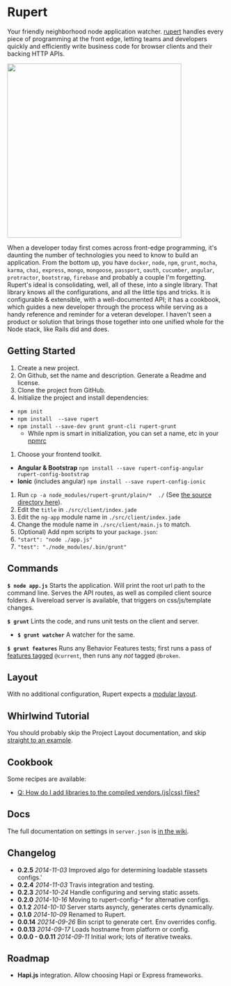 # Rupert


Your friendly neighborhood node application watcher. [rupert](#) handles every piece of programming at the front edge, letting teams and developers quickly and efficiently write business code for browser clients and their backing HTTP APIs.

<img src="https://cdn.rawgit.com/DavidSouther/rupert/master/src/assets/logos/Rupert.svg" type="image/svg+xml" width="400px" />

When a developer today first comes across front-edge programming, it's daunting the number of technologies you need to know to build an application. From the bottom up, you have `docker`, `node`, `npm`, `grunt`, `mocha`, `karma`, `chai`, `express`, `mongo`, `mongoose`, `passport`, `oauth`, `cucumber`, `angular`, `protractor`, `bootstrap`, `firebase` and probably a couple I'm forgetting.  Rupert's ideal is consolidating, well, all of these, into a single library. That library knows all the configurations, and all the little tips and tricks. It is configurable & extensible, with a well-documented API; it has a cookbook, which guides a new developer through the process while serving as a handy reference and reminder for a veteran developer. I haven't seen a product or solution that brings those together into one unified whole for the Node stack, like Rails did and does.

## Getting Started

1. Create a new project.
  1. On Github, set the name and description. Generate a Readme and license.
1. Clone the project from GitHub.
1. Initialize the project and install dependencies:
  * `npm init`
  * `npm install  --save rupert`
  * `npm install --save-dev grunt grunt-cli rupert-grunt`
    * While npm is smart in initialization, you can set a name, etc in your [npmrc][npmrc]
1. Choose your frontend toolkit.
  * **Angular & Bootstrap** `npm install --save rupert-config-angular rupert-config-bootstrap`
  * **Ionic** (includes angular) `npm install --save rupert-config-ionic`
1. Run `cp -a node_modules/rupert-grunt/plain/*  ./` (See [the source directory here][plain_folder]).
  1. Edit the `title` in `./src/client/index.jade`
  1. Edit the `ng-app` module name in `./src/client/index.jade`
  1. Change the module name in `./src/client/main.js` to match.
1. (Optional) Add npm scripts to your `package.json`:
  1. `"start": "node ./app.js"`
  1. `"test": "./node_modules/.bin/grunt"`

[plain_folder]: https://github.com/DavidSouther/rupert-grunt/tree/master/plain
[npmrc]: https://www.npmjs.org/doc/misc/npm-config.html#config-settings

## Commands

**`$ node app.js`** Starts the application. Will print the root url path to the command line. Serves the API routes, as well as compiled client source folders. A livereload server is available, that triggers on css/js/template changes.

**`$ grunt`** Lints the code, and runs unit tests on the client and server.

* **`$ grunt watcher`** A watcher for the same.

**`$ grunt features`** Runs any Behavior Features tests; first runs a pass of [features tagged][tagging] `@current`, then runs any *not* tagged `@broken`.

[tagging]: https://github.com/cucumber/cucumber/wiki/Tags

## Layout

With no additional configuration, Rupert expects a [modular layout](https://github.com/RupertJS/rupert/wiki/Project-Layout).

## Whirlwind Tutorial

You should probably skip the Project Layout documentation, and skip [straight to an example](https://github.com/RupertJS/rupert/wiki/Whirlwind-Tutorial).

## Cookbook

Some recipes are available:

* [Q: How do I add libraries to the compiled vendors.(js|css) files?](https://github.com/RupertJS/rupert/wiki/Cookbook:-Add-Vendor-Libraries)

## Docs

The full documentation on settings in `server.json` is [in the wiki](https://github.com/RupertJS/rupert/wiki/Config-API).

## Changelog

* **0.2.5** *2014-11-03* Improved algo for determining loadable stassets configs.'
* **0.2.4** *2014-11-03* Travis integration and testing.
* **0.2.3** *2014-10-24* Handle configuring and serving static assets.
* **0.2.0** *2014-10-16* Moving to rupert-config-* for alternative configs.
* **0.1.2** *2014-10-10* Server starts asyncly, generates certs dynamically.
* **0.1.0** *2014-10-09* Renamed to Rupert.
* **0.0.14** *20214-09-26* Bin script to generate cert. Env overrides config.
* **0.0.13** *2014-09-17* Loads hostname from platform or config.
* **0.0.0 - 0.0.11** *2014-09-11* Initial work; lots of iterative tweaks.

## Roadmap

* **Hapi.js** integration. Allow choosing Hapi or Express frameworks.

[ng]: https://angularjs.org/
[stas]: https://github.com/DavidSouther/stassets
[moment]: http://momentjs.com/
